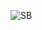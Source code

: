 ![SB](https://github.com/Sanket2004/my-portfolio/assets/99745967/5c1d40ac-0ee1-4d62-985a-ba70efc5c596)
